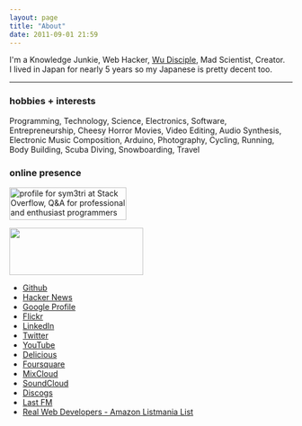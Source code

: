 ```yaml
---
layout: page
title: "About"
date: 2011-09-01 21:59
---
```


I'm a Knowledge Junkie, Web Hacker, [Wu Disciple](http://en.wikipedia.org/wiki/Wu-Tang_Clan), Mad Scientist, Creator.   
I lived in Japan for nearly 5 years so my Japanese is pretty decent too.

***

### hobbies + interests ###

Programming, Technology, Science, Electronics, Software, Entrepreneurship, Cheesy Horror Movies,
Video Editing, Audio Synthesis, Electronic Music Composition, Arduino, Photography, 
Cycling, Running, Body Building, Scuba Diving, Snowboarding, Travel

### online presence ###

<a href="http://stackoverflow.com/users/275016/sym3tri"><img src="http://stackoverflow.com/users/flair/275016.png" width="208" height="58" alt="profile for sym3tri at Stack Overflow, Q&amp;A for professional and enthusiast programmers" title="profile for sym3tri at Stack Overflow, Q&amp;A for professional and enthusiast programmers" /></a>

<!-- Facebook Badge START -->
<a title="Ed Rooth" target="_TOP" href="http://www.facebook.com/sym3tri"><img src="http://badge.facebook.com/badge/642631259.396.1917879133.png" width="238" height="84" /></a>
<!-- Facebook Badge END -->

* [Github](https://github.com/sym3tri)
* [Hacker News](http://news.ycombinator.com/user?id=Sym3tri)
* [Google Profile](https://profiles.google.com/u/0/ed.rooth/about)
* [Flickr](http://www.flickr.com/photos/edrooth/)
* [LinkedIn](http://jp.linkedin.com/in/edrooth)
* [Twitter](http://twitter.com/#!/sym3tri/)
* [YouTube](http://www.youtube.com/user/sym3tri)
* [Delicious](http://www.delicious.com/sym3tri)
* [Foursquare](http://foursquare.com/sym3tri)
* [MixCloud](http://www.mixcloud.com/sym3tri)
* [SoundCloud](http://soundcloud.com/sym3tri)
* [Discogs](http://www.discogs.com/user/sym3tri)
* [Last FM](http://www.last.fm/user/sym3tri)
* [Real Web Developers - Amazon Listmania List](http://www.amazon.com/gp/richpub/listmania/fullview/RHN3B8PMY6V6I/)
